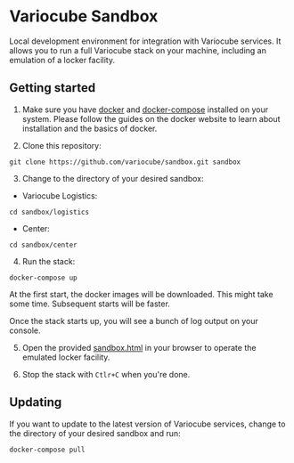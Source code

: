 # Variocube Sandbox

Local development environment for integration with Variocube services. It allows you to run a full Variocube 
stack on your machine, including an emulation of a locker facility.

## Getting started

1. Make sure you have [docker](https://docker.com) and [docker-compose](https://docs.docker.com/compose/) installed
on your system. Please follow the guides on the docker website to learn about installation and the basics of docker.

2. Clone this repository:

```shell
git clone https://github.com/variocube/sandbox.git sandbox
```

3. Change to the directory of your desired sandbox:
 
 - Variocube Logistics:

```shell
cd sandbox/logistics
```

 - Center:

```shell
cd sandbox/center
```

4. Run the stack:

```shell
docker-compose up
```

At the first start, the docker images will be downloaded. This might take some time. Subsequent starts will be faster.

Once the stack starts up, you will see a bunch of log output on your console.

5. Open the provided [sandbox.html](./sandbox.html) in your browser to operate the emulated locker facility.

6. Stop the stack with `Ctlr+C` when you're done. 

## Updating

If you want to update to the latest version of Variocube services, change to the directory of your desired sandbox
and run:

```shell
docker-compose pull
```


